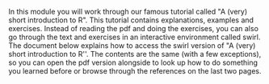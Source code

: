 In this module you will work through our famous tutorial called "A (very) short introduction to R". This tutorial contains explanations, examples and exercises. Instead of reading the pdf and doing the exercises, you can also go through the text and exercises in an interactive environment called swirl. The document below explains how to access the swirl version of "A (very) short introduction to R''. The contents are the same (with a few exceptions), so you can open the pdf version alongside to look up how to do something you learned before or browse through the references on the last two pages.
